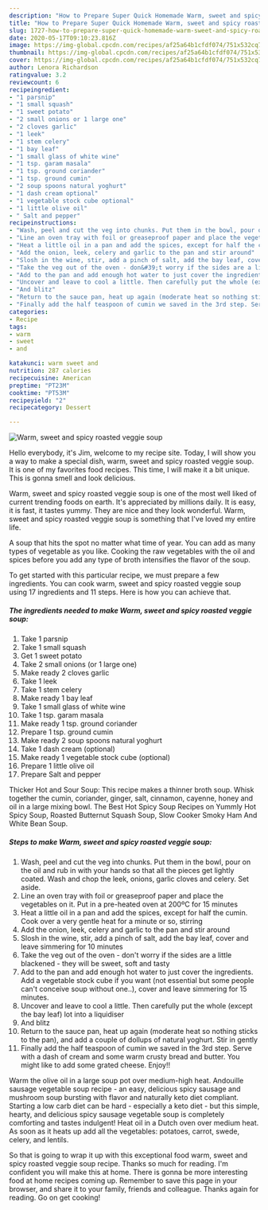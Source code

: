 ```yaml
---
description: "How to Prepare Super Quick Homemade Warm, sweet and spicy roasted veggie soup"
title: "How to Prepare Super Quick Homemade Warm, sweet and spicy roasted veggie soup"
slug: 1727-how-to-prepare-super-quick-homemade-warm-sweet-and-spicy-roasted-veggie-soup
date: 2020-05-17T09:10:23.816Z
image: https://img-global.cpcdn.com/recipes/af25a64b1cfdf074/751x532cq70/warm-sweet-and-spicy-roasted-veggie-soup-recipe-main-photo.jpg
thumbnail: https://img-global.cpcdn.com/recipes/af25a64b1cfdf074/751x532cq70/warm-sweet-and-spicy-roasted-veggie-soup-recipe-main-photo.jpg
cover: https://img-global.cpcdn.com/recipes/af25a64b1cfdf074/751x532cq70/warm-sweet-and-spicy-roasted-veggie-soup-recipe-main-photo.jpg
author: Lenora Richardson
ratingvalue: 3.2
reviewcount: 6
recipeingredient:
- "1 parsnip"
- "1 small squash"
- "1 sweet potato"
- "2 small onions or 1 large one"
- "2 cloves garlic"
- "1 leek"
- "1 stem celery"
- "1 bay leaf"
- "1 small glass of white wine"
- "1 tsp. garam masala"
- "1 tsp. ground coriander"
- "1 tsp. ground cumin"
- "2 soup spoons natural yoghurt"
- "1 dash cream optional"
- "1 vegetable stock cube optional"
- "1 little olive oil"
- " Salt and pepper"
recipeinstructions:
- "Wash, peel and cut the veg into chunks. Put them in the bowl, pour on the oil and rub in with your hands so that all the pieces get lightly coated. Wash and chop the leek, onions, garlic cloves and celery. Set aside."
- "Line an oven tray with foil or greaseproof paper and place the vegetables on it. Put in a pre-heated oven at 200ºC for 15 minutes"
- "Heat a little oil in a pan and add the spices, except for half the cumin. Cook over a very gentle heat for a minute or so, stirring"
- "Add the onion, leek, celery and garlic to the pan and stir around"
- "Slosh in the wine, stir, add a pinch of salt, add the bay leaf, cover and leave simmering for 10 minutes"
- "Take the veg out of the oven - don&#39;t worry if the sides are a little blackened - they will be sweet, soft and tasty"
- "Add to the pan and add enough hot water to just cover the ingredients. Add a vegetable stock cube if you want (not essential but some people can&#39;t conceive soup without one..), cover and leave simmering for 15 minutes."
- "Uncover and leave to cool a little. Then carefully put the whole (except the bay leaf) lot into a liquidiser"
- "And blitz"
- "Return to the sauce pan, heat up again (moderate heat so nothing sticks to the pan), and add a couple of dollups of natural yoghurt. Stir in gently"
- "Finally add the half teaspoon of cumin we saved in the 3rd step. Serve with a dash of cream and some warm crusty bread and butter. You might like to add some grated cheese. Enjoy!!"
categories:
- Recipe
tags:
- warm
- sweet
- and

katakunci: warm sweet and 
nutrition: 287 calories
recipecuisine: American
preptime: "PT23M"
cooktime: "PT53M"
recipeyield: "2"
recipecategory: Dessert

---
```



![Warm, sweet and spicy roasted veggie soup](https://img-global.cpcdn.com/recipes/af25a64b1cfdf074/751x532cq70/warm-sweet-and-spicy-roasted-veggie-soup-recipe-main-photo.jpg)

Hello everybody, it's Jim, welcome to my recipe site. Today, I will show you a way to make a special dish, warm, sweet and spicy roasted veggie soup. It is one of my favorites food recipes. This time, I will make it a bit unique. This is gonna smell and look delicious.

Warm, sweet and spicy roasted veggie soup is one of the most well liked of current trending foods on earth. It's appreciated by millions daily. It is easy, it is fast, it tastes yummy. They are nice and they look wonderful. Warm, sweet and spicy roasted veggie soup is something that I've loved my entire life.

A soup that hits the spot no matter what time of year. You can add as many types of vegetable as you like. Cooking the raw vegetables with the oil and spices before you add any type of broth intensifies the flavor of the soup.


To get started with this particular recipe, we must prepare a few ingredients. You can cook warm, sweet and spicy roasted veggie soup using 17 ingredients and 11 steps. Here is how you can achieve that.

<!--inarticleads1-->

##### The ingredients needed to make Warm, sweet and spicy roasted veggie soup:

1. Take 1 parsnip
1. Take 1 small squash
1. Get 1 sweet potato
1. Take 2 small onions (or 1 large one)
1. Make ready 2 cloves garlic
1. Take 1 leek
1. Take 1 stem celery
1. Make ready 1 bay leaf
1. Take 1 small glass of white wine
1. Take 1 tsp. garam masala
1. Make ready 1 tsp. ground coriander
1. Prepare 1 tsp. ground cumin
1. Make ready 2 soup spoons natural yoghurt
1. Take 1 dash cream (optional)
1. Make ready 1 vegetable stock cube (optional)
1. Prepare 1 little olive oil
1. Prepare  Salt and pepper


Thicker Hot and Sour Soup: This recipe makes a thinner broth soup. Whisk together the cumin, coriander, ginger, salt, cinnamon, cayenne, honey and oil in a large mixing bowl. The Best Hot Spicy Soup Recipes on Yummly Hot Spicy Soup, Roasted Butternut Squash Soup, Slow Cooker Smoky Ham And White Bean Soup. 

<!--inarticleads2-->

##### Steps to make Warm, sweet and spicy roasted veggie soup:

1. Wash, peel and cut the veg into chunks. Put them in the bowl, pour on the oil and rub in with your hands so that all the pieces get lightly coated. Wash and chop the leek, onions, garlic cloves and celery. Set aside.
1. Line an oven tray with foil or greaseproof paper and place the vegetables on it. Put in a pre-heated oven at 200ºC for 15 minutes
1. Heat a little oil in a pan and add the spices, except for half the cumin. Cook over a very gentle heat for a minute or so, stirring
1. Add the onion, leek, celery and garlic to the pan and stir around
1. Slosh in the wine, stir, add a pinch of salt, add the bay leaf, cover and leave simmering for 10 minutes
1. Take the veg out of the oven - don&#39;t worry if the sides are a little blackened - they will be sweet, soft and tasty
1. Add to the pan and add enough hot water to just cover the ingredients. Add a vegetable stock cube if you want (not essential but some people can&#39;t conceive soup without one..), cover and leave simmering for 15 minutes.
1. Uncover and leave to cool a little. Then carefully put the whole (except the bay leaf) lot into a liquidiser
1. And blitz
1. Return to the sauce pan, heat up again (moderate heat so nothing sticks to the pan), and add a couple of dollups of natural yoghurt. Stir in gently
1. Finally add the half teaspoon of cumin we saved in the 3rd step. Serve with a dash of cream and some warm crusty bread and butter. You might like to add some grated cheese. Enjoy!!


Warm the olive oil in a large soup pot over medium-high heat. Andouille sausage vegetable soup recipe - an easy, delicious spicy sausage and mushroom soup bursting with flavor and naturally keto diet compliant. Starting a low carb diet can be hard - especially a keto diet - but this simple, hearty, and delicious spicy sausage vegetable soup is completely comforting and tastes indulgent! Heat oil in a Dutch oven over medium heat. As soon as it heats up add all the vegetables: potatoes, carrot, swede, celery, and lentils. 

So that is going to wrap it up with this exceptional food warm, sweet and spicy roasted veggie soup recipe. Thanks so much for reading. I'm confident you will make this at home. There is gonna be more interesting food at home recipes coming up. Remember to save this page in your browser, and share it to your family, friends and colleague. Thanks again for reading. Go on get cooking!
